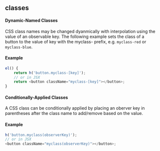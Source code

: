 classes
-------------------------------

#### Dynamic-Named Classes

CSS class names may be changed dyanmically with interpolation using the value of an observable key. The following example sets the class of a button to the value of key with the myclass- prefix, e.g. `myclass-red` or `myclass-blue`.

#### Example

```javascript
el() {
	return h('button.myclass-[key]');
	// or in JSX
	return <button className="myclass-[key]"></button>;
}
```

#### Conditionally-Applied Classes

A CSS class can be conditionally applied by placing an oberver key in parentheses after the class name to add/remove based on the value.

#### Example

```javascript
h('button.myclass(observerKey)');
// or in JSX
<button className="myclass(observerKey)"></button>;
```

